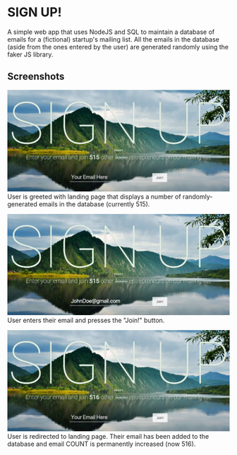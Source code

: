 # SIGN UP!

A simple web app that uses NodeJS and SQL to maintain a database of emails for a (fictional) startup's mailing list. All the emails in the database (aside from the ones entered by the user) are generated randomly using the faker JS library.



## Screenshots

![alt text](app_screenshots/Screenshot1.jpg?raw=true)
User is greeted with landing page that displays a number of randomly-generated emails in the database (currently 515).

![alt text](app_screenshots/Screenshot2.jpg?raw=true)
User enters their email and presses the "Join!" button.

![alt text](app_screenshots/Screenshot3.jpg?raw=true)
User is redirected to landing page. Their email has been added to the database and email COUNT is permanently increased (now 516).
